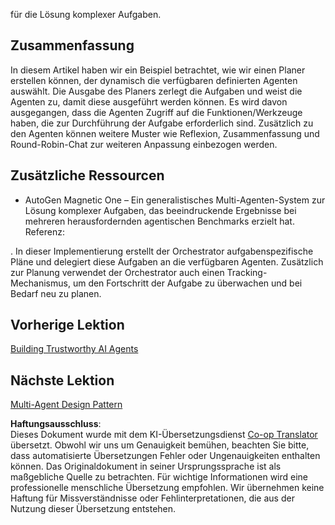 <!--
CO_OP_TRANSLATOR_METADATA:
{
  "original_hash": "e4e06d3b5d6207459a019c05fee5eb4b",
  "translation_date": "2025-05-20T09:10:52+00:00",
  "source_file": "07-planning-design/README.md",
  "language_code": "de"
}
-->
für die Lösung komplexer Aufgaben.

## Zusammenfassung

In diesem Artikel haben wir ein Beispiel betrachtet, wie wir einen Planer erstellen können, der dynamisch die verfügbaren definierten Agenten auswählt. Die Ausgabe des Planers zerlegt die Aufgaben und weist die Agenten zu, damit diese ausgeführt werden können. Es wird davon ausgegangen, dass die Agenten Zugriff auf die Funktionen/Werkzeuge haben, die zur Durchführung der Aufgabe erforderlich sind. Zusätzlich zu den Agenten können weitere Muster wie Reflexion, Zusammenfassung und Round-Robin-Chat zur weiteren Anpassung einbezogen werden.

## Zusätzliche Ressourcen

* AutoGen Magnetic One – Ein generalistisches Multi-Agenten-System zur Lösung komplexer Aufgaben, das beeindruckende Ergebnisse bei mehreren herausfordernden agentischen Benchmarks erzielt hat. Referenz:

. In dieser Implementierung erstellt der Orchestrator aufgabenspezifische Pläne und delegiert diese Aufgaben an die verfügbaren Agenten. Zusätzlich zur Planung verwendet der Orchestrator auch einen Tracking-Mechanismus, um den Fortschritt der Aufgabe zu überwachen und bei Bedarf neu zu planen.

## Vorherige Lektion

[Building Trustworthy AI Agents](../06-building-trustworthy-agents/README.md)

## Nächste Lektion

[Multi-Agent Design Pattern](../08-multi-agent/README.md)

**Haftungsausschluss**:  
Dieses Dokument wurde mit dem KI-Übersetzungsdienst [Co-op Translator](https://github.com/Azure/co-op-translator) übersetzt. Obwohl wir uns um Genauigkeit bemühen, beachten Sie bitte, dass automatisierte Übersetzungen Fehler oder Ungenauigkeiten enthalten können. Das Originaldokument in seiner Ursprungssprache ist als maßgebliche Quelle zu betrachten. Für wichtige Informationen wird eine professionelle menschliche Übersetzung empfohlen. Wir übernehmen keine Haftung für Missverständnisse oder Fehlinterpretationen, die aus der Nutzung dieser Übersetzung entstehen.